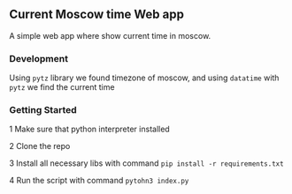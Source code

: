 ## Current Moscow time Web app 

A simple web app where show current time in moscow.

### Development 

Using `pytz` library we found timezone of moscow, and using `datatime` with `pytz` we find the current time 

### Getting Started 

1 Make sure that python interpreter installed 

2 Clone the repo

3 Install all necessary libs with command `pip install -r requirements.txt`

4 Run the script with command `pytohn3 index.py`

